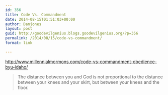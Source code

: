 ```yaml
---
id: 356
title: Code Vs. Commandment
date: 2014-08-15T01:51:03+00:00
author: Danjones
layout: post
guid: http://goodevilgenius.blogs.goodevilgenius.org/?p=356
permalink: /2014/08/15/code-vs-commandment/
format: link

---
```

http://www.millennialmormons.com/code-vs-commandment-obedience-byu-idaho/

> The distance between you and God is not proportional to the distance between your knees and your skirt, but between your knees and the floor.
